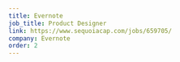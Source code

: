 ```yaml
---
title: Evernote
job_title: Product Designer
link: https://www.sequoiacap.com/jobs/659705/
company: Evernote
order: 2
---
```


